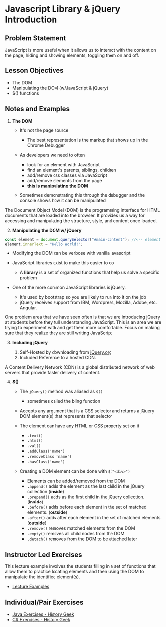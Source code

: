 # Javascript Library & jQuery Introduction

## Problem Statement

JavaScript is more useful when it allows us to interact with the content on the page, hiding and showing elements, toggling them on and off.

## Lesson Objectives

* The DOM
* Manipulating the DOM (w/JavaScript & jQuery)
* $() functions

## Notes and Examples

1. **The DOM**

    - It's not the page source
        - The best representation is the markup that shows up in the Chrome Debugger

    - As developers we need to often
        - look for an element with JavaScript
        - find an element's parents, siblings, children
        - add/remove css classes via JavaScript
        - add/remove elements from the page
        - **this is manipulating the DOM**

    - Sometimes demonstrating this through the debugger and the console shows how it can be manipulated

<div class="definition note">

The Document Object Model (DOM) is the programming interface for HTML documents that are loaded into the browser. It provides us a way for 
accessing and manipulating the structure, style, and content once loaded.</div>
    

2. **Manipulating the DOM w/ jQuery**

```javascript
const element = document.querySelector("#main-content"); //<-- element representing #main-content
element.innerText = "Hello World!";
```

- Modifying the DOM can be verbose with vanilla javascript

- JavaScript libraries exist to make this easier to do
    - A **library** is a set of organized functions that help us solve a specific problem

- One of the more common JavaScript libraries is jQuery. 
    - It's used by bootstrap so you are likely to run into it on the job
    - jQuery receives support from IBM, Wordpress, Mozilla, Adobe, etc. Angular.

<div class="caution note">

One problem area that we have seen often is that we are introducing jQuery at students before they full understanding JavaScript. This is an area we are trying to experiment with and get them more comfortable. Focus on making sure that they realize they are still writing JavaScript</div>

3. **Including jQuery**

    1. Self-Hosted by downloading from [jQuery.org](http;//www.jQuery.org)
    2. Included Reference to a hosted CDN.

<div class="definition note">A Content Delivery Network (CDN) is a global distributed network of web servers that provide faster delivery of content.</div>

4. **$()**

    - The `jQuery()` method was aliased as `$()`
        - sometimes called the bling function
    - Accepts any argument that is a CSS selector and returns a jQuery DOM element(s) that represents that selector

    - The element can have any HTML or CSS property set on it
        - `.text()`
        - `.html()`
        - `.val()`
        - `.addClass('name')`
        - `.removeClass('name')`
        - `.hasClass('name')`
    
    - Creating a DOM element can be done with `$("<div>")`
        - Elements can be added/removed from the DOM
        - `.append()` adds the element as the last child in the jQuery collection (**inside**)
        - `.prepend()` adds as the first child in the jQuery collection. (**inside**)
        - `.before()` adds before each element in the set of matched elements. (**outside**)
        - `.after()` adds after each element in the set of matched elements (**outside**)
        - `.remove()` removes matched elements from the DOM
        - `.empty()` removes all child nodes from the DOM
        - `.detach()` removes from the DOM to be attached later




## Instructor Led Exercises

This lecture example involves the students filling in a set of functions that allow them to practice locating elements and then using the DOM to manipulate the identified element(s).

- [Lecture Examples](https://bitbucket.org/te-curriculum/m4-intro-jquery-and-dom-lecture)

## Individual/Pair Exercises

- [Java Exercises - History Geek](https://bitbucket.org/te-curriculum/m4-java-historygeek-exercises)
- [C# Exercises - History Geek](https://bitbucket.org/te-curriculum/m4-csharp-history-geek-starter)
